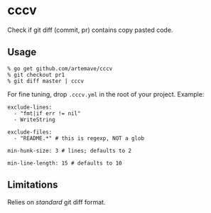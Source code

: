 cccv
====

Check if git diff (commit, pr) contains copy pasted code.

## Usage

```
% go get github.com/artemave/cccv
% git checkout pr1
% git diff master | cccv
```

For fine tuning, drop `.cccv.yml` in the root of your project. Example:
```
exclude-lines:
  - "fmt|if err != nil"
  - WriteString

exclude-files:
  - "README.*" # this is regexp, NOT a glob

min-hunk-size: 3 # lines; defaults to 2

min-line-length: 15 # defaults to 10
```

## Limitations

Relies on _standard_ git diff format.
